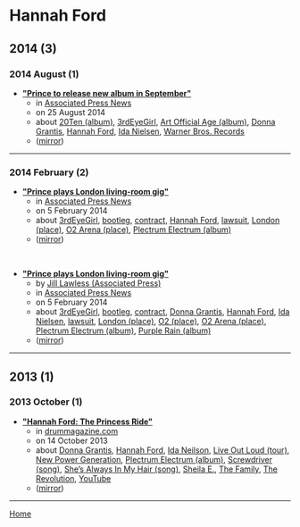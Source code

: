 # Hannah Ford

## 2014 (3)

### 2014 August (1)

 - [**"Prince to release new album in September"**](https://apnews.com/article/entertainment-music-arts-and-entertainment-prince-14e082a14f724f6c999fb180c5000b2c)
    - in [Associated Press News](../../publications/a-e/associated-press-news/index.md)
    - on 25 August 2014
    - about [20Ten (album)](../../topics/album/20ten/index.md), [3rdEyeGirl](../../topics/3rdeyegirl/index.md), [Art Official Age (album)](../../topics/album/art-official-age/index.md), [Donna Grantis](../../topics/donna-grantis/index.md), [Hannah Ford](../../topics/hannah-ford/index.md), [Ida Nielsen](../../topics/ida-nielsen/index.md), [Warner Bros. Records](../../topics/warner-bros-records/index.md)
    - ([mirror](https://web.archive.org/web/*/https://apnews.com/article/entertainment-music-arts-and-entertainment-prince-14e082a14f724f6c999fb180c5000b2c))

----

### 2014 February (2)

 - [**"Prince plays London living-room gig"**](https://apnews.com/cdab667abcd84f809dda4c49a044486f)
    - in [Associated Press News](../../publications/a-e/associated-press-news/index.md)
    - on 5 February 2014
    - about [3rdEyeGirl](../../topics/3rdeyegirl/index.md), [bootleg](../../topics/bootleg/index.md), [contract](../../topics/contract/index.md), [Hannah Ford](../../topics/hannah-ford/index.md), [lawsuit](../../topics/lawsuit/index.md), [London (place)](../../topics/place/london/index.md), [O2 Arena (place)](../../topics/place/o2-arena/index.md), [Plectrum Electrum (album)](../../topics/album/plectrum-electrum/index.md)
    - ([mirror](https://web.archive.org/web/*/https://apnews.com/cdab667abcd84f809dda4c49a044486f))

<br />

 - [**"Prince plays London living-room gig"**](https://apnews.com/f22a4231a0ec48dba636f2d710184fe0)
    - by [Jill Lawless (Associated Press)](../../authors/associated-press/jill-lawless/index.md)
    - in [Associated Press News](../../publications/a-e/associated-press-news/index.md)
    - on 5 February 2014
    - about [3rdEyeGirl](../../topics/3rdeyegirl/index.md), [bootleg](../../topics/bootleg/index.md), [contract](../../topics/contract/index.md), [Donna Grantis](../../topics/donna-grantis/index.md), [Hannah Ford](../../topics/hannah-ford/index.md), [Ida Nielsen](../../topics/ida-nielsen/index.md), [lawsuit](../../topics/lawsuit/index.md), [London (place)](../../topics/place/london/index.md), [O2 (place)](../../topics/place/o2/index.md), [O2 Arena (place)](../../topics/place/o2-arena/index.md), [Plectrum Electrum (album)](../../topics/album/plectrum-electrum/index.md), [Purple Rain (album)](../../topics/album/purple-rain/index.md)
    - ([mirror](https://web.archive.org/web/*/https://apnews.com/f22a4231a0ec48dba636f2d710184fe0))

----

## 2013 (1)

### 2013 October (1)

 - [**"Hannah Ford: The Princess Ride"**](https://drummagazine.com/hannah-ford-the-princess-ride/)
    - in [drummagazine.com](../../publications/a-e/drummagazine-com/index.md)
    - on 14 October 2013
    - about [Donna Grantis](../../topics/donna-grantis/index.md), [Hannah Ford](../../topics/hannah-ford/index.md), [Ida Neilson](../../topics/ida-neilson/index.md), [Live Out Loud (tour)](../../topics/tour/live-out-loud/index.md), [New Power Generation](../../topics/new-power-generation/index.md), [Plectrum Electrum (album)](../../topics/album/plectrum-electrum/index.md), [Screwdriver (song)](../../topics/song/screwdriver/index.md), [She’s Always In My Hair (song)](../../topics/song/she-s-always-in-my-hair/index.md), [Sheila E.](../../topics/sheila-e/index.md), [The Family](../../topics/the-family/index.md), [The Revolution](../../topics/the-revolution/index.md), [YouTube](../../topics/youtube/index.md)
    - ([mirror](https://web.archive.org/web/*/https://drummagazine.com/hannah-ford-the-princess-ride/))

----

[Home](../index.md)
